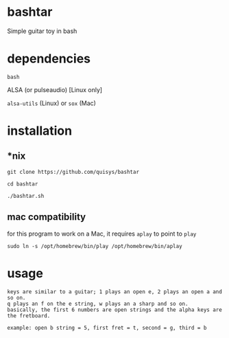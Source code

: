 # bashtar
Simple guitar toy in bash

# dependencies
`bash`

ALSA (or pulseaudio) [Linux only]

`alsa-utils` (Linux) or `sox` (Mac)

# installation
## \*nix
`git clone https://github.com/quisys/bashtar`

`cd bashtar`

`./bashtar.sh`

## mac compatibility

for this program to work on a Mac, it requires `aplay` to point to `play`

`sudo ln -s /opt/homebrew/bin/play /opt/homebrew/bin/aplay`

# usage

```
keys are similar to a guitar; 1 plays an open e, 2 plays an open a and so on.
q plays an f on the e string, w plays an a sharp and so on.
basically, the first 6 numbers are open strings and the alpha keys are the fretboard.

example: open b string = 5, first fret = t, second = g, third = b
```
